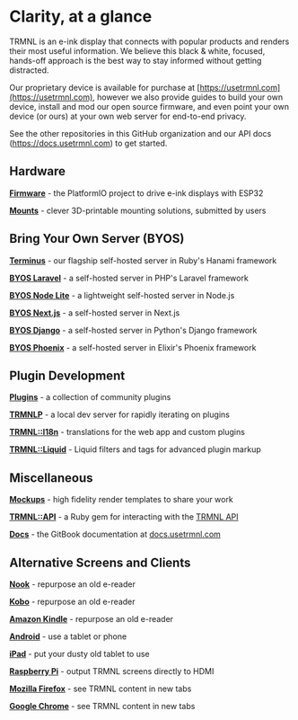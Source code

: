 # Clarity, at a glance

TRMNL is an e-ink display that connects with popular products and renders their most useful information. We believe this black & white, focused, hands-off approach is the best way to stay informed without getting distracted.

Our proprietary device is available for purchase at [https://usetrmnl.com](https://usetrmnl.com), however we also provide guides to build your own device, install and mod our open source firmware, and even point your own device (or ours) at your own web server for end-to-end privacy.

See the other repositories in this GitHub organization and our API docs (https://docs.usetrmnl.com) to get started.

## Hardware

**[Firmware](https://github.com/usetrmnl/trmnl-firmware)** - the PlatformIO project to drive e-ink displays with ESP32

**[Mounts](https://github.com/usetrmnl/mounts)** - clever 3D-printable mounting solutions, submitted by users

## Bring Your Own Server (BYOS)

**[Terminus](https://github.com/usetrmnl/byos_hanami)** - our flagship self-hosted server in Ruby's Hanami framework

**[BYOS Laravel](https://github.com/usetrmnl/byos_laravel)** - a self-hosted server in PHP's Laravel framework

**[BYOS Node Lite](https://github.com/usetrmnl/byos_node_lite)** - a lightweight self-hosted server in Node.js

**[BYOS Next.js](https://github.com/usetrmnl/byos_next)** - a self-hosted server in Next.js

**[BYOS Django](https://github.com/usetrmnl/byos_django)** - a self-hosted server in Python's Django framework

**[BYOS Phoenix](https://github.com/usetrmnl/byos_phoenix)** - a self-hosted server in Elixir's Phoenix framework

## Plugin Development

**[Plugins](https://github.com/usetrmnl/plugins)** - a collection of community plugins

**[TRMNLP](https://github.com/usetrmnl/trmnlp)** - a local dev server for rapidly iterating on plugins

**[TRMNL::I18n](https://github.com/usetrmnl/trmnl-i18n)** - translations for the web app and custom plugins

**[TRMNL::Liquid](https://github.com/usetrmnl/trmnl-liquid)** - Liquid filters and tags for advanced plugin markup

## Miscellaneous

**[Mockups](https://github.com/usetrmnl/mockups)** - high fidelity render templates to share your work

**[TRMNL::API](https://github.com/usetrmnl/trmnl-api)** - a Ruby gem for interacting with the [TRMNL API](https://usetrmnl.com/api-docs/index.html)

**[Docs](https://github.com/usetrmnl/api-docs)** - the GitBook documentation at [docs.usetrmnl.com](https://docs.usetrmnl.com/)

## Alternative Screens and Clients

**[Nook](https://github.com/usetrmnl/trmnl-nook)** - repurpose an old e-reader

**[Kobo](https://github.com/usetrmnl/trmnl-kobo)** - repurpose an old e-reader

**[Amazon Kindle](https://github.com/usetrmnl/trmnl-kindle)** - repurpose an old e-reader

**[Android](https://github.com/usetrmnl/trmnl-android)** - use a tablet or phone

**[iPad](https://github.com/usetrmnl/trmnl-ipad)** - put your dusty old tablet to use

**[Raspberry Pi](https://github.com/usetrmnl/trmnl-display)** - output TRMNL screens directly to HDMI

**[Mozilla Firefox](https://github.com/usetrmnl/trmnl-firefox)** - see TRMNL content in new tabs

**[Google Chrome](https://github.com/usetrmnl/trmnl-chrome)** - see TRMNL content in new tabs
